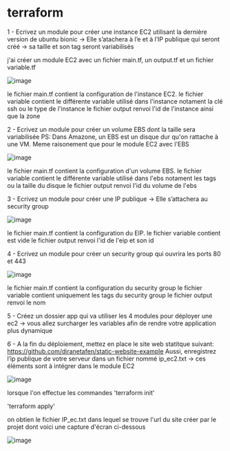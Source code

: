 # terraform

1 - Ecrivez un module pour créer une instance EC2 utilisant la dernière version de 
    ubuntu bionic
    → Elle s’atachera à l’e et à l’IP publique qui seront créé 
    → sa taille et son tag seront variabilisés
    
j'ai créer un module EC2 avec un fichier main.tf, un output.tf et un fichier variable.tf

![image](https://user-images.githubusercontent.com/77395886/217512345-57318ffe-57e5-4086-a961-96c17db7846b.png)

le fichier main.tf contient la configuration de l'instance EC2.
le fichier variable contient le différente variable utilisé dans l'instance notament la clé ssh ou le type de l'instance
le fichier output renvoi l'id de l'instance ainsi que la zone 



2 - Ecrivez un module pour créer un volume EBS dont la taille sera variabilisée
	PS: Dans Amazone, un EBS est un disque dur qu'on rattache à une VM. 
Meme raisonement que pour le module EC2 avec l'EBS

![image](https://user-images.githubusercontent.com/77395886/217513396-7b0d646e-1e73-4a13-b4fd-d43dac124ff7.png)

le fichier main.tf contient la configuration d'un volume EBS.
le fichier variable contient le différente variable utilisé dans l'ebs notament les tags ou la taille du disque 
le fichier output renvoi l'id du volume de l'ebs


3 - Ecrivez un module pour créer une IP publique 
        → Elle s’attachera au security group

![image](https://user-images.githubusercontent.com/77395886/217514368-a53ea3d1-dcca-41d9-b2be-931b4b3846ff.png)

le fichier main.tf contient la configuration du EIP.
le fichier variable contient est vide 
le fichier output renvoi l'id de l'eip et son id



4 - Ecrivez un module pour créer un security group qui ouvrira les ports 80 et 443

![image](https://user-images.githubusercontent.com/77395886/217514936-118d3032-3869-4ac3-bb9f-e61bc1d60909.png)

le fichier main.tf contient la configuration du security group
le fichier variable contient uniquement les tags du security group 
le fichier output renvoi le nom


5 - Créez un dossier app qui va utiliser les 4 modules pour déployer une ec2
        → vous allez surcharger les variables afin de rendre votre application 
          plus dynamique

6 - A la fin du déploiement, mettez en place le site web statitque suivant: 
	https://github.com/diranetafen/static-website-example
	Aussi, enregistrez l’ip publique de votre serveur dans un fichier nommé ip_ec2.txt 
        → ces  éléments sont à intégrer dans le module EC2

![image](https://user-images.githubusercontent.com/77395886/217515378-18aafcbd-a99c-48e9-a24f-904eb337edda.png)

lorsque l'on effectue les commandes
'terraform init' 

'terraform apply' 

on obtien le fichier IP_ec.txt dans lequel se trouve l'url du site créer par le projet dont voici une capture d'écran ci-dessous

![image](https://user-images.githubusercontent.com/77395886/217515899-70673bd5-12c1-4184-aca0-c883bb30e883.png)





